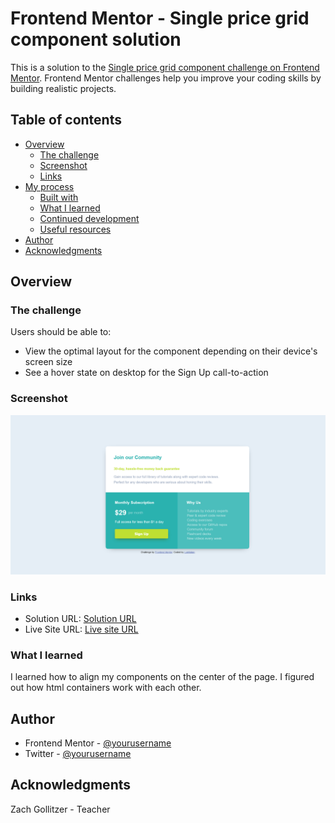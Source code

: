 # Frontend Mentor - Single price grid component solution

This is a solution to the [Single price grid component challenge on Frontend Mentor](https://www.frontendmentor.io/challenges/single-price-grid-component-5ce41129d0ff452fec5abbbc). Frontend Mentor challenges help you improve your coding skills by building realistic projects. 

## Table of contents
 
- [Overview](#overview)
  - [The challenge](#the-challenge)
  - [Screenshot](#screenshot)
  - [Links](#links)
- [My process](#my-process)
  - [Built with](#built-with)
  - [What I learned](#what-i-learned)
  - [Continued development](#continued-development)
  - [Useful resources](#useful-resources)
- [Author](#author)
- [Acknowledgments](#acknowledgments)

## Overview

### The challenge

Users should be able to:

- View the optimal layout for the component depending on their device's screen size
- See a hover state on desktop for the Sign Up call-to-action

### Screenshot

![](./screenshot.png)

### Links

- Solution URL: [Solution URL](https://github.com/Luieitalian/single-price-grid-component-master.git)
- Live Site URL: [Live site URL](https://luieitalian.github.io/single-price-grid-component-master/)


### What I learned

I learned how to align my components on the center of the page.
I figured out how html containers work with each other.

## Author

- Frontend Mentor - [@yourusername](https://www.frontendmentor.io/profile/luieitalian)
- Twitter - [@yourusername](https://www.twitter.com/luieitalian)

## Acknowledgments

Zach Gollitzer  - Teacher